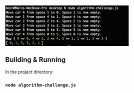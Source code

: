 ![Alt text](/screenshot.png?raw=true)
## Building & Running
In the project directory: 
### `node algorithm-challenge.js`
